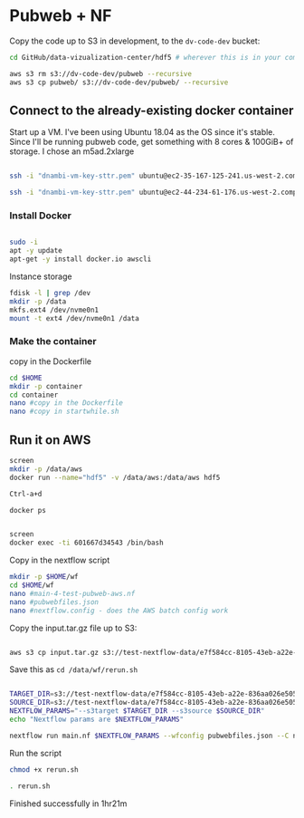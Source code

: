 # Pubweb + NF


Copy the code up to S3 in development, to the ```dv-code-dev``` bucket:

```bash
cd GitHub/data-vizualization-center/hdf5 # wherever this is in your computer

aws s3 rm s3://dv-code-dev/pubweb --recursive
aws s3 cp pubweb/ s3://dv-code-dev/pubweb/ --recursive

```


## Connect to the already-existing docker container

Start up a VM. I've been using Ubuntu 18.04 as the OS since it's stable. Since I'll be running pubweb code, get something with 8 cores & 100GiB+ of storage. I chose an m5ad.2xlarge


```bash

ssh -i "dnambi-vm-key-sttr.pem" ubuntu@ec2-35-167-125-241.us-west-2.compute.amazonaws.com

ssh -i "dnambi-vm-key-sttr.pem" ubuntu@ec2-44-234-61-176.us-west-2.compute.amazonaws.com

```


### Install Docker

```bash

sudo -i
apt -y update
apt-get -y install docker.io awscli

```

Instance storage

```bash
fdisk -l | grep /dev
mkdir -p /data
mkfs.ext4 /dev/nvme0n1
mount -t ext4 /dev/nvme0n1 /data
```

### Make the container

copy in the Dockerfile

```bash
cd $HOME
mkdir -p container
cd container
nano #copy in the Dockerfile
nano #copy in startwhile.sh
```



## Run it on AWS


```bash
screen
mkdir -p /data/aws
docker run --name="hdf5" -v /data/aws:/data/aws hdf5 

Ctrl-a+d

docker ps


screen
docker exec -ti 601667d34543 /bin/bash

```


Copy in the nextflow script

```bash
mkdir -p $HOME/wf
cd $HOME/wf
nano #main-4-test-pubweb-aws.nf
nano #pubwebfiles.json
nano #nextflow.config - does the AWS batch config work

```

Copy the input.tar.gz file up to S3:

```bash

aws s3 cp input.tar.gz s3://test-nextflow-data/e7f584cc-8105-43eb-a22e-836aa026e505/20200902/

```


Save this as ```cd /data/wf/rerun.sh```

```bash

TARGET_DIR=s3://test-nextflow-data/e7f584cc-8105-43eb-a22e-836aa026e505/20200915/output
SOURCE_DIR=s3://test-nextflow-data/e7f584cc-8105-43eb-a22e-836aa026e505/20200902
NEXTFLOW_PARAMS="--s3target $TARGET_DIR --s3source $SOURCE_DIR"
echo "Nextflow params are $NEXTFLOW_PARAMS"

nextflow run main.nf $NEXTFLOW_PARAMS --wfconfig pubwebfiles.json --C nextflow.config

```

Run the script

```bash
chmod +x rerun.sh

. rerun.sh

```


Finished successfully in 1hr21m








